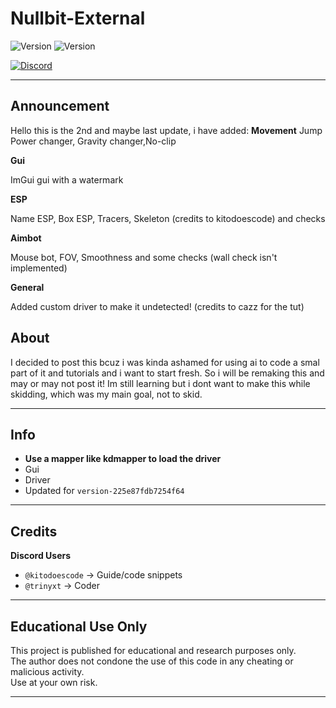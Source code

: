 # **Nullbit-External**

![Version](https://img.shields.io/badge/version-0.2-blue?style=flat-square)
![Version](https://img.shields.io/badge/version-0.4.1-blue?style=flat-square)

[![Discord](https://img.shields.io/static/v1?message=trinyxt&logo=discord&label=Discord&color=7289DA&logoColor=white&labelColor=&style=for-the-badge)](https://discord.com/users/829074422517465119)

---

## Announcement

Hello this is the 2nd and maybe last update, i have added: 
**Movement**
Jump Power changer, Gravity changer,No-clip

**Gui**

ImGui gui with a watermark

**ESP**

Name ESP, Box ESP, Tracers, Skeleton (credits to kitodoescode) and checks

**Aimbot**

Mouse bot, FOV, Smoothness and some checks (wall check isn't implemented)

**General**

Added custom driver to make it undetected! (credits to cazz for the tut)


## About

I decided to post this bcuz i was kinda ashamed for using ai to code a smal part of it and tutorials
and i want to start fresh. So i will be remaking this and may or may not post it!
Im still learning but i dont want to make this while skidding, which was my main goal, not to skid.

---

## Info

- **Use a mapper like kdmapper to load the driver**
- Gui
- Driver
- Updated for `version-225e87fdb7254f64`

---

## Credits

**Discord Users**  
- `@kitodoescode` → Guide/code snippets
- `@trinyxt` → Coder
---

## Educational Use Only

This project is published for educational and research purposes only.  
The author does not condone the use of this code in any cheating or malicious activity.  
Use at your own risk.

---
